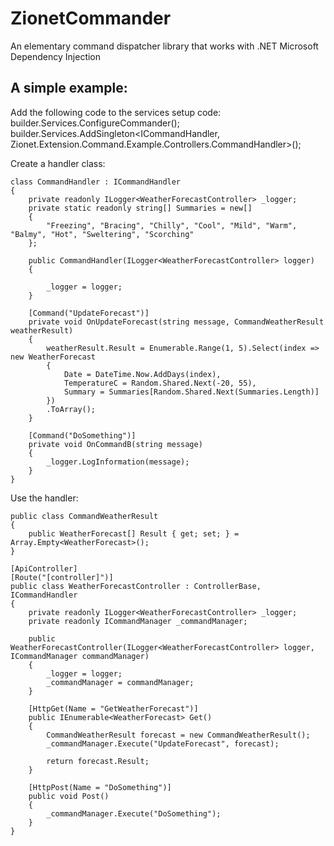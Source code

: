 # ZionetCommander

An elementary command dispatcher library that works with .NET Microsoft Dependency Injection

## A simple example:

Add the following code to the services setup code:
    builder.Services.ConfigureCommander();
    builder.Services.AddSingleton<ICommandHandler, Zionet.Extension.Command.Example.Controllers.CommandHandler>();


Create a handler class:

    class CommandHandler : ICommandHandler
    {
        private readonly ILogger<WeatherForecastController> _logger;
        private static readonly string[] Summaries = new[]
        {
            "Freezing", "Bracing", "Chilly", "Cool", "Mild", "Warm", "Balmy", "Hot", "Sweltering", "Scorching"
        };

        public CommandHandler(ILogger<WeatherForecastController> logger)
        {

            _logger = logger;
        }

        [Command("UpdateForecast")]
        private void OnUpdateForecast(string message, CommandWeatherResult weatherResult)
        {
            weatherResult.Result = Enumerable.Range(1, 5).Select(index => new WeatherForecast
            {
                Date = DateTime.Now.AddDays(index),
                TemperatureC = Random.Shared.Next(-20, 55),
                Summary = Summaries[Random.Shared.Next(Summaries.Length)]
            })
            .ToArray();
        }

        [Command("DoSomething")]
        private void OnCommandB(string message)
        {
            _logger.LogInformation(message);
        }
    }


Use the handler:

    public class CommandWeatherResult
    {
        public WeatherForecast[] Result { get; set; } = Array.Empty<WeatherForecast>();
    }

    [ApiController]
    [Route("[controller]")]
    public class WeatherForecastController : ControllerBase, ICommandHandler
    {
        private readonly ILogger<WeatherForecastController> _logger;
        private readonly ICommandManager _commandManager;

        public WeatherForecastController(ILogger<WeatherForecastController> logger, ICommandManager commandManager)
        {
            _logger = logger;
            _commandManager = commandManager;
        }

        [HttpGet(Name = "GetWeatherForecast")]
        public IEnumerable<WeatherForecast> Get()
        {
            CommandWeatherResult forecast = new CommandWeatherResult();
            _commandManager.Execute("UpdateForecast", forecast);

            return forecast.Result;
        }

        [HttpPost(Name = "DoSomething")]
        public void Post()
        {
            _commandManager.Execute("DoSomething");
        }
    }
